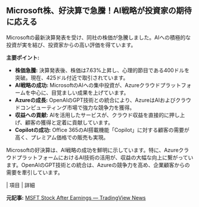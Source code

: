 ## Microsoft株、好決算で急騰！AI戦略が投資家の期待に応える

Microsoftの最新決算発表を受け、同社の株価が急騰しました。AIへの積極的な投資が実を結び、投資家からの高い評価を得ています。

**主要ポイント:**

* **株価急騰:** 決算発表後、株価は7.63%上昇し、心理的節目である400ドルを突破。現在、425ドル付近で取引されています。
* **AI戦略の成功:** MicrosoftのAIへの集中投資が、Azureクラウドプラットフォームを中心に、目覚ましい成果を上げています。
* **Azureの成長:** OpenAIのGPT技術との統合により、AzureはAIおよびクラウドコンピューティング市場で強力な競争力を獲得。
* **収益への貢献:** AIを活用したサービスが、クラウド収益を直接的に押し上げ、顧客の獲得と定着に貢献しています。
* **Copilotの成功:** Office 365のAI搭載機能「Copilot」に対する顧客の需要が高く、プレミアム価格での販売も実現。

Microsoftの好決算は、AI戦略の成功を鮮明に示しています。特に、AzureクラウドプラットフォームにおけるAI技術の活用が、収益の大幅な向上に繋がっています。OpenAIのGPT技術との統合は、Azureの競争力を高め、企業顧客からの需要を牽引しています。

| 項目 | 詳細 

**元記事:** [MSFT Stock After Earnings — TradingView News](https://www.tradingview.com/news/forexlive:242d5ccb2094b:0-msft-stock-after-earnings/)